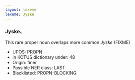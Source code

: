 ```yaml
---
layout: lexeme
lexeme: Jyske
---
```


###  Jyske₁

This rare proper noun overlaps more common *Jyske* (FIXME)
* UPOS:  PROPN
* in KOTUS dictionary under:  48
* Origin:  finer
* Possible NER class:  LAST
* Blacklisted:  PROPN-BLOCKING

